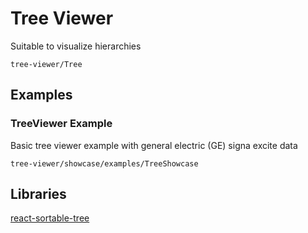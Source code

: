 # Tree Viewer

Suitable to visualize hierarchies

```element
tree-viewer/Tree
```

## Examples

### TreeViewer Example

Basic tree viewer example with general electric (GE) signa excite data

```
tree-viewer/showcase/examples/TreeShowcase
```

## Libraries

[react-sortable-tree](https://www.npmjs.com/package/react-sortable-tree)
